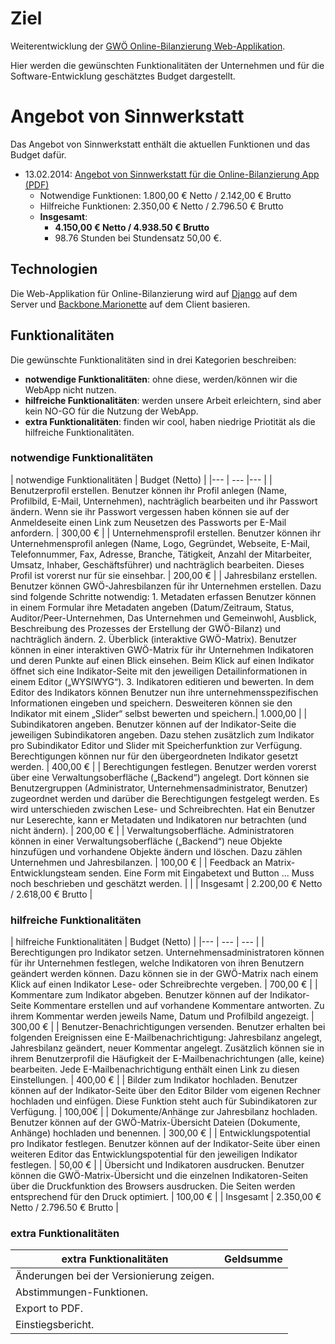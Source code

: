 # Ziel

Weiterentwicklung der [GWÖ Online-Bilanzierung Web-Applikation](https://github.com/sinnwerkstatt/gemeinwohl-oekonomie#ecg-balancing-web-application).

Hier werden die gewünschten Funktionalitäten der Unternehmen und für die Software-Entwicklung geschätztes Budget dargestellt.

# Angebot von Sinnwerkstatt

Das Angebot von Sinnwerkstatt enthält die aktuellen Funktionen und das Budget dafür.

* 13.02.2014: [Angebot von Sinnwerkstatt für die Online-Bilanzierung App (PDF)](https://github.com/sinnwerkstatt/gemeinwohl-oekonomie/blob/master/docs/Angebot_Online-Bilanzierung_Sinnwerkstatt.pdf?raw=true)
    * Notwendige Funktionen: 1.800,00 € Netto / 2.142,00 € Brutto
    * Hilfreiche Funktionen: 2.350,00 € Netto / 2.796.50 € Brutto
    * **Insgesamt**:
      * **4.150,00 € Netto / 4.938.50 € Brutto**
      * 98.76 Stunden bei Stundensatz 50,00 €.

## Technologien

Die Web-Applikation für Online-Bilanzierung wird auf [Django](https://www.djangoproject.com/) auf dem Server und [Backbone.Marionette](http://marionettejs.com/) auf dem Client basieren.

## Funktionalitäten

Die gewünschte Funktionalitäten sind in drei Kategorien beschreiben:

* **notwendige Funktionalitäten**: ohne diese, werden/können wir die WebApp nicht nutzen.
* **hilfreiche Funktionalitäten**: werden unsere Arbeit erleichtern, sind aber kein NO-GO für die Nutzung der WebApp.
* **extra Funktionalitäten**: finden wir cool, haben niedrige Priotität als die hilfreiche Funktionalitäten.

### notwendige Funktionalitäten

| notwendige Funktionalitäten | Budget (Netto) |
|--- | --- |--- |
| Benutzerprofil erstellen. Benutzer können ihr Profil anlegen (Name, Profilbild, E-Mail, Unternehmen), nachträglich bearbeiten und ihr Passwort ändern. Wenn sie ihr Passwort vergessen haben können sie auf der Anmeldeseite einen Link zum Neusetzen des Passworts per E-Mail anfordern.  | 300,00 € |
| Unternehmensprofil erstellen. Benutzer können ihr Unternehmensprofil anlegen (Name, Logo, Gegründet, Webseite, E-Mail, Telefonnummer, Fax, Adresse, Branche, Tätigkeit, Anzahl der Mitarbeiter, Umsatz, Inhaber, Geschäftsführer) und nachträglich bearbeiten. Dieses Profil ist vorerst nur für sie einsehbar. | 200,00 € |
| Jahresbilanz erstellen. Benutzer können GWÖ-Jahresbilanzen für ihr Unternehmen erstellen. Dazu sind folgende Schritte notwendig: 1. Metadaten erfassen Benutzer können in einem Formular ihre Metadaten angeben (Datum/Zeitraum, Status, Auditor/Peer-Unternehmen, Das Unternehmen und Gemeinwohl, Ausblick, Beschreibung des Prozesses der Erstellung der GWÖ-Bilanz) und nachträglich ändern. 2. Überblick (interaktive GWÖ-Matrix). Benutzer können in einer interaktiven GWÖ-Matrix für ihr Unternehmen Indikatoren und deren Punkte auf einen Blick einsehen. Beim Klick auf einen Indikator öffnet sich eine Indikator-Seite mit den jeweiligen Detailinformationen in einem Editor („WYSIWYG“). 3. Indikatoren editieren und bewerten. In dem Editor des Indikators können Benutzer nun ihre unternehmensspezifischen Informationen eingeben und speichern. Desweiteren können sie den Indikator mit einem „Slider“ selbst bewerten und speichern.| 1.000,00  |
| Subindikatoren angeben. Benutzer können auf der Indikator-Seite die jeweiligen Subindikatoren angeben. Dazu stehen zusätzlich zum Indikator pro Subindikator Editor und Slider mit Speicherfunktion zur Verfügung. Berechtigungen können nur für den übergeordneten Indikator gesetzt werden. | 400,00 € |
| Berechtigungen festlegen. Benutzer werden vorerst über eine Verwaltungsoberfläche („Backend“) angelegt. Dort können sie Benutzergruppen (Administrator, Unternehmensadministrator, Benutzer) zugeordnet werden und darüber die Berechtigungen festgelegt werden. Es wird unterschieden zwischen Lese- und Schreibrechten. Hat ein Benutzer nur Leserechte, kann er Metadaten und Indikatoren nur betrachten (und nicht ändern). | 200,00 € |
| Verwaltungsoberfläche. Administratoren können in einer Verwaltungsoberfläche („Backend“) neue Objekte hinzufügen und vorhandene Objekte ändern und löschen. Dazu zählen Unternehmen und Jahresbilanzen. | 100,00 € |
| Feedback an Matrix-Entwicklungsteam senden. Eine Form mit Eingabetext und Button ... Muss noch beschrieben und geschätzt werden. |  |
| Insgesamt | 2.200,00 € Netto / 2.618,00 € Brutto |

### hilfreiche Funktionalitäten

| hilfreiche Funktionalitäten | Budget (Netto) |
|--- | --- | --- |
| Berechtigungen pro Indikator setzen. Unternehmensadministratoren können für ihr Unternehmen festlegen, welche Indikatoren von ihren Benutzern geändert werden können. Dazu können sie in der GWÖ-Matrix nach einem Klick auf einen Indikator Lese- oder Schreibrechte vergeben. | 700,00 € |
| Kommentare zum Indikator abgeben. Benutzer können auf der Indikator-Seite Kommentare erstellen und auf vorhandene Kommentare antworten. Zu ihrem Kommentar werden jeweils Name, Datum und Profilbild angezeigt. | 300,00 € |
| Benutzer-Benachrichtigungen versenden. Benutzer erhalten bei folgenden Ereignissen eine E-Mailbenachrichtigung: Jahresbilanz angelegt, Jahresbilanz geändert, neuer Kommentar angelegt. Zusätzlich können sie in ihrem Benutzerprofil die Häufigkeit der E-Mailbenachrichtungen (alle, keine) bearbeiten. Jede E-Mailbenachrichtigung enthält einen Link zu diesen Einstellungen. | 400,00 € |
| Bilder zum Indikator hochladen. Benutzer können auf der Indikator-Seite über den Editor Bilder vom eigenen Rechner hochladen und einfügen. Diese Funktion steht auch für Subindikatoren zur Verfügung. | 100,00€ |
| Dokumente/Anhänge zur Jahresbilanz hochladen. Benutzer können auf der GWÖ-Matrix-Übersicht Dateien (Dokumente, Anhänge) hochladen und benennen. | 300,00 € |
| Entwicklungspotential pro Indikator festlegen. Benutzer können auf der Indikator-Seite über einen weiteren Editor das Entwicklungspotential für den jeweiligen Indikator festlegen. | 50,00 € |
| Übersicht und Indikatoren ausdrucken. Benutzer können die GWÖ-Matrix-Übersicht und die einzelnen Indikatoren-Seiten über die Druckfunktion des Browsers ausdrucken. Die Seiten werden entsprechend für den Druck optimiert. | 100,00 € |
| Insgesamt | 2.350,00 € Netto / 2.796.50 € Brutto |

### extra Funktionalitäten

| extra Funktionalitäten | Geldsumme |
|--- | --- |
| Änderungen bei der Versionierung zeigen. |  |
| Abstimmungen-Funktionen. |  |
| Export to PDF. |  |
| Einstiegsbericht. |  |
